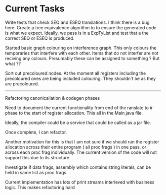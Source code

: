 # Current Tasks 

Write tests that check SEQ and ESEQ translations. I think there is a bug here. Create a tree equivalence algorithm to to ensure the generated code
is what we expect. Ideally, we pass is in a ExpTyList and test that a 
the correct SEQ or ESEQ is produced.

Started basic graph colouring on interference graph. This only colours the temporaries that interfere
with each other. Items that do not interfer are not reciving any colours. Presumably these can be assigned
to something ? But what ??

Sort out precoloured nodes. At the moment all registers including the
precoloured ones are being included colouring. They shouldn't be as they
are precoloured.

--------------------------------------------

Refactoring canonicaliation & codegen phases

Need to document the current functionality from end of the ranslate to ir phase to the start of register allocation. This all  in the Main.java file. 

Ideally, the compiler could be a service that could be called as a jar file.

Once complete, I can refactor. 

Another motivation for this is that I am not sure if we should run the register allocation across their entire program ( all proc frags ) in one pass, or across each proc frag individually.  The current version of the code will not support this due to its structure.

Investigate if data frags, assembly which contains string literals, can be held in same list as proc frags.

Current implementation has lots of print streams interleved with business logic. This makes refactoring hard


